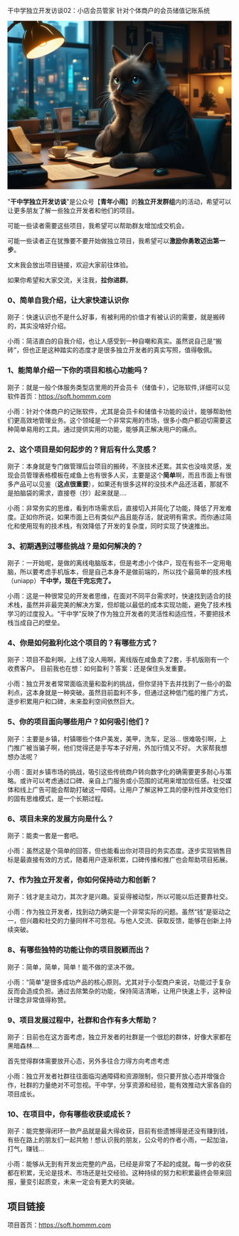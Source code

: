 干中学独立开发访谈02：小店会员管家 针对个体商户的会员储值记账系统

![](images/121739295264233_ComfyUI_00542_.png)

"**干中学独立开发访谈**"是公众号【**青年小雨**】的**独立开发群组**内的活动，希望可以让更多朋友了解一些独立开发者和他们的项目。

可能一些读者需要这些项目，我希望可以帮助群友增加成交机会。

可能一些读者正在犹豫要不要开始做独立项目，我希望可以**激励你勇敢迈出第一步**。

文末我会放出项目链接，欢迎大家前往体验。

如果你希望和大家交流，关注我，**拉你进群**。

### 0、简单自我介绍，让大家快速认识你

刚子：快速认识也不是什么好事，有被利用的价值才有被认识的需要，就是搬砖的，其实没啥好介绍。

小雨：简洁直白的自我介绍，也让人感受到一种自嘲和真实。虽然说自己是“搬砖”，但也正是这种踏实的态度才是很多独立开发者的真实写照，值得敬佩。

### 1、能简单介绍一下你的项目和核心功能吗？

刚子：就是一般个体服务类型店里用的开会员卡（储值卡），记账软件,详细可以见软件首页：https://soft.hommm.com

小雨：针对个体商户的记账软件，尤其是会员卡和储值卡功能的设计，能够帮助他们更高效地管理业务。这个领域是一个非常实用的市场，很多小商户都迫切需要这种简单易用的工具。通过提供实用的功能，能够真正解决用户的痛点。

### 2、这个项目是如何起步的？背后有什么灵感？

刚子：本身就是专门做管理后台项目的搬砖，不涨技术还累。其实也没啥灵感，发现会员管理表格模板在咸鱼上也有很多人买，主要是这个**简单**啊，而且市面上有很多产品可以见鉴（**这点很重要**），如果还有很多这样的没技术产品还活着，那就不是拍脑袋的需求，直接卷（抄）起来就是....

小雨：非常务实的思维，看到市场需求后，直接切入并简化了功能，降低了开发难度。正如你所说，如果市面上已有类似产品且能存活，就说明有需求。而你通过简化和使用现有的技术栈，有效降低了开发的复杂度，同时实现了快速推出。

### 3、初期遇到过哪些挑战？是如何解决的？

刚子：一开始呢，是做的离线电脑版本，但是考虑小个体户，现在有些不一定用电脑，所以要考虑手机版本，但是自己本身不是做前端的，所以找个最简单的技术栈（uniapp）**干中学，现在干完忘完了。**

小雨：这是一种很常见的开发者思维，在面对不同平台需求时，快速找到适合的技术栈，虽然并非最完美的解决方案，但却能以最低的成本实现功能，避免了技术栈学习的过度投入。“干中学”反映了作为独立开发者的灵活性和适应性，不要把技术栈当成自己的壁垒。

### 4、你是如何盈利化这个项目的？有哪些方式？

刚子：项目不盈利啊，上线了没人用啊，离线版在咸鱼卖了2套，手机版刚有一个收费客户。 目前我也在想：如何盈利？答案：还是保住头发重要。

小雨：独立开发者常常面临流量和盈利的挑战，但你坚持下去并找到了一些小的盈利点，这本身就是一种突破。虽然目前盈利不多，但通过这种低门槛的推广方式，逐步积累用户和口碑，未来盈利空间依然巨大。

### 5、你的项目面向哪些用户？如何吸引他们？

刚子：主要是乡镇，村镇哪些个体户美发，美甲，洗车，足浴... 很难吸引啊，上门推广被当骗子啊，他们觉得还是手写本子好用，外加行情又不好。 大家帮我想想办法呢？

小雨：面对乡镇市场的挑战，吸引这些传统商户转向数字化的确需要更多耐心与策略。或许可以考虑通过口碑、亲自上门服务或小范围的试用来增加信任感。社交媒体和线上广告可能会帮助打破这一障碍。让用户了解这种工具的便利性并改变他们的固有思维模式，是一个长期过程。

### 6、项目未来的发展方向是什么？

刚子：能卖一套是一套吧。

小雨：虽然这是个简单的回答，但也能看出你对项目的务实态度。逐步实现销售目标是最直接有效的方式，随着用户逐渐积累，口碑传播和推广也会帮助项目拓展。

### 7、作为独立开发者，你如何保持动力和创新？

刚子：钱才是主动力，其次才是兴趣。妥妥得被动型，所以可能以后还要靠社交。

小雨：作为独立开发者，找到动力确实是一个非常实际的问题。虽然“钱”是驱动之一，但兴趣和社交的力量同样不可忽视。与他人交流、获取反馈，能够在创新上持续突破。

### 8、有哪些独特的功能让你的项目脱颖而出？

刚子：简单，简单，简单！能不做的坚决不做。

小雨：“简单”是很多成功产品的核心原则。尤其对于小型商户来说，功能过于复杂反而会造成负担。通过去除繁杂的功能，保持简洁清晰，让用户快速上手，这种设计理念非常值得称赞。

### 9、项目发展过程中，社群和合作有多大帮助？

刚子：目前也在这方面考虑，独立开发者的社群是一个很尬的群体，好像大家都在黑暗森林....

首先觉得群体需要放开心态，另外多往合力得方向考虑考虑

小雨：独立开发者社群往往面临沟通障碍和资源限制，但只要开放心态并增强合作，社群的力量绝对不可忽视。干中学，分享资源和经验，能有效推动大家各自的项目成长。

### 10、在项目中，你有哪些收获或成长？

刚子：能完整得闭环一款产品就是最大得收获，目前有些遗憾得是还没有赚到钱，有些在路上的朋友们一起共勉！想认识我的朋友，公众号的作者小雨，一起加油，打气，赚钱...

小雨：能够从无到有开发出完整的产品，已经是非常了不起的成就。每一步的收获都在积累，无论是技术、市场还是社交经验。这种持续的努力和积累最终会带来回报，量变引起质变，未来一定会有更大的突破。

## 项目链接

项目首页：https://soft.hommm.com
